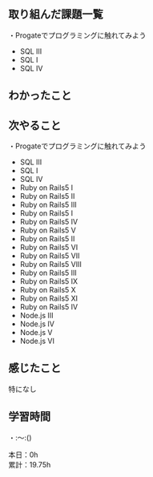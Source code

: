 ## 取り組んだ課題一覧
・Progateでプログラミングに触れてみよう
- SQL III
- SQL Ⅰ
- SQL IV

## わかったこと　　


## 次やること　　
・Progateでプログラミングに触れてみよう 
- SQL III
- SQL Ⅰ
- SQL IV
- Ruby on Rails5 I
- Ruby on Rails5 II
- Ruby on Rails5 III
- Ruby on Rails5 I
- Ruby on Rails5 IV
- Ruby on Rails5 V
- Ruby on Rails5 II
- Ruby on Rails5 VI
- Ruby on Rails5 VII
- Ruby on Rails5 VIII
- Ruby on Rails5 III
- Ruby on Rails5 IX
- Ruby on Rails5 X
- Ruby on Rails5 XI
- Ruby on Rails5 IV
- Node.js III
- Node.js IV
- Node.js V
- Node.js VI

## 感じたこと
特になし

## 学習時間
・:〜:()  

本日：0h  
累計：19.75h
